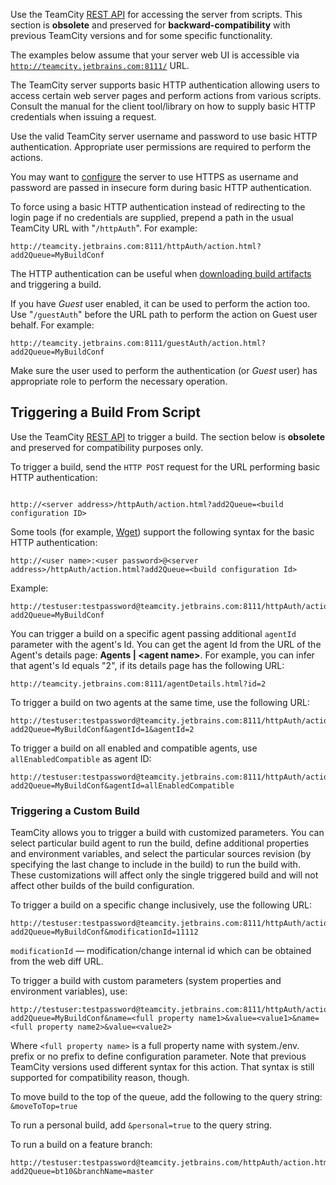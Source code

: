 [//]: # (title: Accessing Server by HTTP)
[//]: # (auxiliary-id: Accessing Server by HTTP)

[//]: # (Internal note. Do not delete. "Accessing Server by HTTPd2e3.txt")

<warning>

Use the TeamCity [REST API](rest-api.md) for accessing the server from scripts. This section is __obsolete__ and preserved for __backward-compatibility__ with previous TeamCity versions and for some specific functionality.

</warning>

The examples below assume that your server web UI is accessible via [`http://teamcity.jetbrains.com:8111/`](http://teamcity.jetbrains.com:8111/) URL.

The TeamCity server supports basic HTTP authentication allowing users to access certain web server pages and perform actions from various scripts. Consult the manual for the client tool/library on how to supply basic HTTP credentials when issuing a request.

Use the valid TeamCity server username and password to use basic HTTP authentication. Appropriate user permissions are required to perform the actions.   

<tip>

You may want to [configure](using-https-to-access-teamcity-server.md) the server to use HTTPS as username and password are passed in insecure form during basic HTTP authentication.

</tip>

To force using a basic HTTP authentication instead of redirecting to the login page if no credentials are supplied, prepend a path in the usual TeamCity URL with "`/httpAuth`". For example:

```Shell
http://teamcity.jetbrains.com:8111/httpAuth/action.html?add2Queue=MyBuildConf

``` 

The HTTP authentication can be useful when [downloading build artifacts](patterns-for-accessing-build-artifacts.md#Obtaining+Artifacts+from+a+Build+Script) and triggering a build.

If you have _Guest_ user enabled, it can be used to perform the action too. Use "`/guestAuth`" before the URL path to perform the action on Guest user behalf. For example:


```Shell
http://teamcity.jetbrains.com:8111/guestAuth/action.html?add2Queue=MyBuildConf

``` 

<tip>

Make sure the user used to perform the authentication (or _Guest_ user) has appropriate role to perform the necessary operation.

</tip>

## Triggering a Build From Script

<warning>


Use the TeamCity [REST API](rest-api-reference.md#Triggering+a+Build) to trigger a build. The section below is __obsolete__ and preserved for compatibility purposes only.

</warning>
 
To trigger a build, send the `HTTP POST` request for the URL performing basic HTTP authentication:

```Shell

http://<server address>/httpAuth/action.html?add2Queue=<build configuration ID>
```



Some tools (for example, [Wget](http://www.gnu.org/software/wget/)) support the following syntax for the basic HTTP authentication:


```Shell
http://<user name>:<user password>@<server address>/httpAuth/action.html?add2Queue=<build configuration Id>

``` 

Example:

```Shell
http://testuser:testpassword@teamcity.jetbrains.com:8111/httpAuth/action.html?add2Queue=MyBuildConf

```
 
You can trigger a build on a specific agent passing additional `agentId` parameter with the agent's Id. You can get the agent Id from the URL of the Agent's details page: __Agents | \<agent name\>__. For example, you can infer that agent's Id equals "2", if its details page has the following URL:

```Shell
http://teamcity.jetbrains.com:8111/agentDetails.html?id=2

```
 
To trigger a build on two agents at the same time, use the following URL:

```Shell
http://testuser:testpassword@teamcity.jetbrains.com:8111/httpAuth/action.html?add2Queue=MyBuildConf&agentId=1&agentId=2

```

To trigger a build on all enabled and compatible agents, use `allEnabledCompatible` as agent ID:

```Shell
http://testuser:testpassword@teamcity.jetbrains.com:8111/httpAuth/action.html?add2Queue=MyBuildConf&agentId=allEnabledCompatible

``` 

### Triggering a Custom Build

TeamCity allows you to trigger a build with customized parameters. You can select particular build agent to run the build, define additional properties and environment variables, and select the particular sources revision (by specifying the last change to include in the build) to run the build with. These customizations will affect only the single triggered build and will not affect other builds of the build configuration.

To trigger a build on a specific change inclusively, use the following URL:

```Shell
http://testuser:testpassword@teamcity.jetbrains.com:8111/httpAuth/action.html?add2Queue=MyBuildConf&modificationId=11112

```

`modificationId` — modification/change internal id which can be obtained from the web diff URL.

To trigger a build with custom parameters (system properties and environment variables), use:

```Shell
http://testuser:testpassword@teamcity.jetbrains.com:8111/httpAuth/action.html?add2Queue=MyBuildConf&name=<full property name1>&value=<value1>&name=<full property name2>&value=<value2>

```
 
Where `<full property name>` is a full property name with system./env. prefix or no prefix to define configuration parameter. Note that previous TeamCity versions used different syntax for this action. That syntax is still supported for compatibility reason, though.

To move build to the top of the queue, add the following to the query string: `&moveToTop=true`

To run a personal build, add `&personal=true` to the query string.

To run a build on a feature branch:

```Shell
http://testuser:testpassword@teamcity.jetbrains.com/httpAuth/action.html?add2Queue=bt10&branchName=master

```
